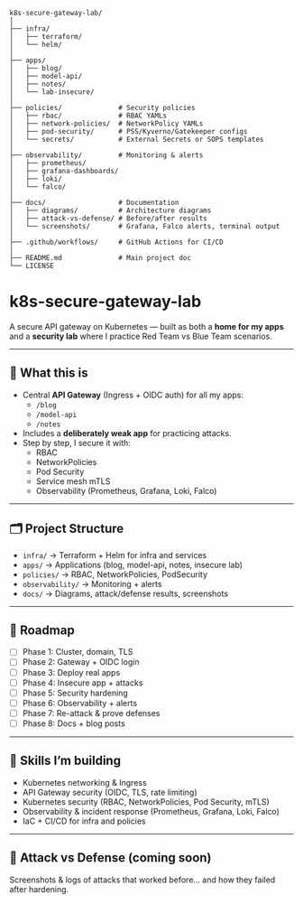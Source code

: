 ```
k8s-secure-gateway-lab/
│
├── infra/                 
│   ├── terraform/         
│   └── helm/             
│
├── apps/                  
│   ├── blog/             
│   ├── model-api/         
│   ├── notes/            
│   └── lab-insecure/      
│
├── policies/              # Security policies
│   ├── rbac/              # RBAC YAMLs
│   ├── network-policies/  # NetworkPolicy YAMLs
│   ├── pod-security/      # PSS/Kyverno/Gatekeeper configs
│   └── secrets/           # External Secrets or SOPS templates
│
├── observability/         # Monitoring & alerts
│   ├── prometheus/        
│   ├── grafana-dashboards/
│   ├── loki/
│   └── falco/
│
├── docs/                  # Documentation
│   ├── diagrams/          # Architecture diagrams
│   ├── attack-vs-defense/ # Before/after results
│   └── screenshots/       # Grafana, Falco alerts, terminal output
│
├── .github/workflows/     # GitHub Actions for CI/CD
│
├── README.md              # Main project doc
└── LICENSE
```

# k8s-secure-gateway-lab

A secure API gateway on Kubernetes — built as both a **home for my apps** and a **security lab** where I practice Red Team vs Blue Team scenarios.

---

## 🚀 What this is
- Central **API Gateway** (Ingress + OIDC auth) for all my apps:
  - `/blog`
  - `/model-api`
  - `/notes`
- Includes a **deliberately weak app** for practicing attacks.
- Step by step, I secure it with:
  - RBAC
  - NetworkPolicies
  - Pod Security
  - Service mesh mTLS
  - Observability (Prometheus, Grafana, Loki, Falco)

---

## 🗂️ Project Structure
- `infra/` → Terraform + Helm for infra and services
- `apps/` → Applications (blog, model-api, notes, insecure lab)
- `policies/` → RBAC, NetworkPolicies, PodSecurity
- `observability/` → Monitoring + alerts
- `docs/` → Diagrams, attack/defense results, screenshots

---

## 📖 Roadmap
- [ ] Phase 1: Cluster, domain, TLS
- [ ] Phase 2: Gateway + OIDC login
- [ ] Phase 3: Deploy real apps
- [ ] Phase 4: Insecure app + attacks
- [ ] Phase 5: Security hardening
- [ ] Phase 6: Observability + alerts
- [ ] Phase 7: Re-attack & prove defenses
- [ ] Phase 8: Docs + blog posts

---

## 🔑 Skills I’m building
- Kubernetes networking & Ingress
- API Gateway security (OIDC, TLS, rate limiting)
- Kubernetes security (RBAC, NetworkPolicies, Pod Security, mTLS)
- Observability & incident response (Prometheus, Grafana, Loki, Falco)
- IaC + CI/CD for infra and policies

---

## 📸 Attack vs Defense (coming soon)
Screenshots & logs of attacks that worked before… and how they failed after hardening.
